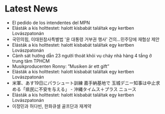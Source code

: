 # Latest News
-  El pedido de los intendentes del MPN
-  Elásták a kis holttestet: halott kisbabát találtak egy kertben Lovászpatonán
-  국민의힘, 이태원참사특별법 '윤 대통령 거부권 행사' 건의…민주당에 재협상 제안
-  Elásták a kis holttestet: halott kisbabát találtak egy kertben Lovászpatonán
-  Cảnh sát hướng dẫn 23 người thoát khỏi vụ cháy nhà hàng 4 tầng ở trung tâm TPHCM
-  Musikproducenten Ronny: ”Musiken är ett gift”
-  Elásták a kis holttestet: halott kisbabát találtak egy kertben Lovászpatonán
-  米軍、あす19日にパラシュート訓練 嘉手納基地で 玉城デニー知事は中止求める「県民に不安を与える」 - 沖縄タイムス＋プラス ニュース
-  Elásták a kis holttestet: halott kisbabát találtak egy kertben Lovászpatonán
-  이정민과 허다빈, 한화큐셀 골프단과 재계약
